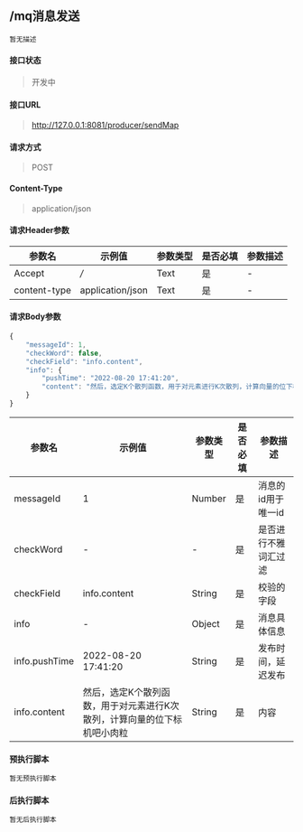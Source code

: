 ## /mq消息发送
```text
暂无描述
```
#### 接口状态
> 开发中

#### 接口URL
> http://127.0.0.1:8081/producer/sendMap

#### 请求方式
> POST

#### Content-Type
> application/json

#### 请求Header参数
参数名 | 示例值 | 参数类型 | 是否必填 | 参数描述
--- | --- | --- | --- | ---
Accept | */* | Text | 是 | -
content-type | application/json | Text | 是 | -
#### 请求Body参数
```javascript
{
	"messageId": 1,
	"checkWord": false,
	"checkField": "info.content",
	"info": {
		"pushTime": "2022-08-20 17:41:20",
		"content": "然后，选定K个散列函数，用于对元素进行K次散列，计算向量的位下标机吧小肉粒"
	}
}
```
参数名 | 示例值 | 参数类型 | 是否必填 | 参数描述
--- | --- | --- | --- | ---
messageId | 1 | Number | 是 | 消息的id用于唯一id
checkWord | - | - | 是 | 是否进行不雅词汇过滤
checkField | info.content | String | 是 | 校验的字段
info | - | Object | 是 | 消息具体信息
info.pushTime | 2022-08-20 17:41:20 | String | 是 | 发布时间，延迟发布
info.content | 然后，选定K个散列函数，用于对元素进行K次散列，计算向量的位下标机吧小肉粒 | String | 是 | 内容
#### 预执行脚本
```javascript
暂无预执行脚本
```
#### 后执行脚本
```javascript
暂无后执行脚本
```